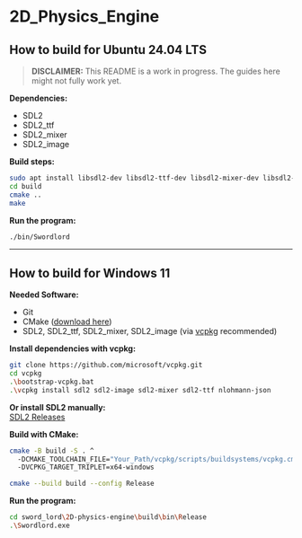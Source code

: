 # 2D_Physics_Engine

## How to build for Ubuntu 24.04 LTS

> **DISCLAIMER:** This README is a work in progress. The guides here might not fully work yet.

**Dependencies:**  
- SDL2  
- SDL2_ttf  
- SDL2_mixer  
- SDL2_image  

**Build steps:**
```sh
sudo apt install libsdl2-dev libsdl2-ttf-dev libsdl2-mixer-dev libsdl2-image-dev
cd build
cmake ..
make
```

**Run the program:**
```sh
./bin/Swordlord
```

---

## How to build for Windows 11

**Needed Software:**
- Git
- CMake ([download here](https://cmake.org/download/))
- SDL2, SDL2_ttf, SDL2_mixer, SDL2_image (via [vcpkg](https://github.com/microsoft/vcpkg) recommended)

**Install dependencies with vcpkg:**
```sh
git clone https://github.com/microsoft/vcpkg.git
cd vcpkg
.\bootstrap-vcpkg.bat
.\vcpkg install sdl2 sdl2-image sdl2-mixer sdl2-ttf nlohmann-json
```

**Or install SDL2 manually:**  
[SDL2 Releases](https://github.com/libsdl-org/SDL/releases)

**Build with CMake:**
```sh
cmake -B build -S . ^
  -DCMAKE_TOOLCHAIN_FILE="Your_Path/vcpkg/scripts/buildsystems/vcpkg.cmake" ^
  -DVCPKG_TARGET_TRIPLET=x64-windows

cmake --build build --config Release
```

**Run the program:**
```sh
cd sword_lord\2D-physics-engine\build\bin\Release
.\Swordlord.exe
```
